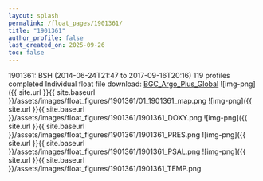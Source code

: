 ```yaml
---
layout: splash
permalink: /float_pages/1901361/
title: "1901361"
author_profile: false
last_created_on: 2025-09-26
toc: false
---
```

 
1901361: BSH (2014-06-24T21:47 to 2017-09-16T20:16)
119 profiles completed
Individual float file download: [BGC_Argo_Plus_Global](https://ftp.soest.hawaii.edu/bgc_argo_plus/Individual_Floats/outliers_removed/1901361_Sprof_processed.nc)
![img-png]({{ site.url }}{{ site.baseurl }}/assets/images/float_figures/1901361/01_1901361_map.png
![img-png]({{ site.url }}{{ site.baseurl }}/assets/images/float_figures/1901361/1901361_DOXY.png
![img-png]({{ site.url }}{{ site.baseurl }}/assets/images/float_figures/1901361/1901361_PRES.png
![img-png]({{ site.url }}{{ site.baseurl }}/assets/images/float_figures/1901361/1901361_PSAL.png
![img-png]({{ site.url }}{{ site.baseurl }}/assets/images/float_figures/1901361/1901361_TEMP.png
